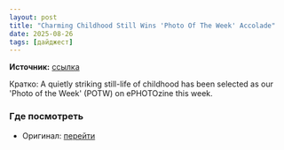```yaml
---
layout: post
title: "Charming Childhood Still Wins 'Photo Of The Week' Accolade"
date: 2025-08-26
tags: [дайджест]
---
```


**Источник:** [ссылка](https://www.ephotozine.com/article/charming-childhood-still-wins--photo-of-the-week--accolade-37255)

Кратко: A quietly striking still-life of childhood has been selected as our 'Photo of the Week' (POTW) on ePHOTOzine this week.

### Где посмотреть
- Оригинал: [перейти]({link})
